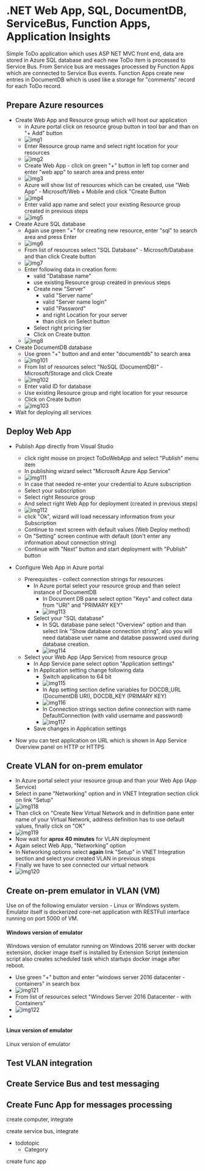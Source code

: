 # .NET Web App, SQL, DocumentDB, ServiceBus, Function Apps, Application Insights

Simple ToDo application which uses ASP NET MVC front end, data are stored in Azure SQL database and each new ToDo item is processed to Service Bus. From Service bus are messages processed by Function Apps which are connected to Service Bus events. Function Apps create new entries in DocumentDB which is used like a storage for "comments" record for each ToDo record.  

## Prepare Azure resources

- Create Web App and Resource group which will host our application
    - in Azure portal click on resource group button in tool bar and than on "+ Add" button
    - ![img1](img/img1.PNG)
    - Enter Resource group name and select right location for your resources
    - ![img2](img/img2.PNG)
    - Create Web App - click on green "+" button in left top corner and enter "web app" to search area and press enter
    - ![img3](img/img3.PNG)
    - Azure will show list of resources which can be created, use "Web App" - Microsoft/Web + Mobile and click "Create Button
    - ![img4](img/img4.PNG)
    - Enter valid app name and select your existing Resource group created in previous steps
    - ![img5](img/img5.PNG)
- Create Azure SQL database
    - Again use green "+" for creating new resource, enter "sql" to search area and press Enter
    - ![img6](img/img6.PNG)
    - From list of resources select "SQL Database" - Microsoft/Database and than click Create button
    - ![img7](img/img7.PNG)
    - Enter following data in creation form:
        - valid "Database name"
        - use existing Resource group created in previous steps
        - Create new "Server"
            - valid "Server name"
            - valid "Server name login"
            - valid "Password"
            - and right Location for your server
            - than click on Select button
        - Select right pricing tier
        - Click on Create button 
    - ![img8](img/img8.PNG)
- Create DocumentDB database
    - Use green "+" button and and enter "documentdb" to search area
    - ![img101](img/img101.PNG)
    - From list of resources select "NoSQL (DocumentDB)" - Microsoft/Storage and click Create
    - ![img102](img/img102.PNG)
    - Enter valid ID for database
    - Use existing Resource group and right location for your resource
    - Click on Create button
    - ![img103](img/img103.PNG)
- Wait for deploying all services

## Deploy Web App

- Publish App directly from Visual Studio
    - click right mouse on project ToDoWebApp and select "Publish" menu item
    - In publishing wizard select "Microsoft Azure App Service"
    - ![img111](img/img111.PNG)
    - In case that needed re-enter your credential to Azure subscription
    - Select your subscription 
    - Select right Resource group
    - And select right Web App for deployment (created in previous steps)
    - ![img112](img/img112.PNG)
    - click "Ok", wizard will load necessary information from your Subscription
    - Continue to next screen with default values (Web Deploy method)
    - On "Setting" screen continue with default (don't enter any information about connection string)
    - Continue with "Next" button and start deployment with "Publish" button

- Configure Web App in Azure portal 
    - Prerequisites - collect connection strings for resources
        - In Azure portal select your resource group and than select instance of DocumentDB
            - In Document DB pane select option "Keys" and collect data from "URI" and "PRIMARY KEY"
            - ![img113](img/img113.PNG)          
        - Select your "SQL database"
            - In SQL database pane select "Overview" option and than select link "Show database connection string", also you will need database user name and databse password used during database creation.
            - ![img114](img/img114.PNG)
    - Select your Web App (App Service) from resource group
        - In App Service pane select option "Application settings"
        - In Application setting change following data
            - Switch application to 64 bit
            - ![img115](img/img115.PNG)
            - In App setting section define variables for DOCDB_URL (DocumentDB URI), DOCDB_KEY (PRIMARY KEY)
            - ![img116](img/img116.PNG)
            - In Connection strings section define connection with name DefaultConnection (with valid username and password)
            - ![img117](img/img117.PNG)
        - Save changes in Application settings
- Now you can test application on URL which is shown in App Service Overview panel on HTTP or HTTPS

## Create VLAN for on-prem emulator

- In Azure portal select your resource group and than your Web App (App Service)
- Select in pane "Networking" option and in VNET Integration section click on link "Setup"
- ![img118](img/img118.PNG)
- Than click on "Create New Virtual Network and in definition pane enter name of your Virtual Network,  address definition has to use default values, finally click on "OK"
- ![img119](img/img119.PNG)
- Now wait for **aprox 40 minutes** for VLAN deployment
- Again select Web App, "Networking" option
- In Networking options select **again** link "Setup" in VNET Integration section and select your created VLAN in previous steps
- Finally we have to see connected our virtual network
- ![img120](img/img120.PNG)

## Create on-prem emulator in VLAN (VM)

Use on of the following emulator version - Linux or Windows system. Emulator itself is dockerized core-net application with RESTFull interface running on port 5000 of VM.

#### Windows version of emulator
Windows version of emulator running on Windows 2016 server with docker extension, docker image itself is installed by Extension Script (extension script also creates scheduled task which startups docker image after reboot.
- Use green "+" button and enter "windows server 2016 datacenter - containers" in search box
- ![img121](img/img121.PNG)
- From list of resources select "Windows Server 2016 Datacenter - with Containers"
- ![img122](img/img122.PNG)
- 

#### Linux version of emulator
Linux version of emulator

## Test VLAN integration

## Create Service Bus and test messaging

## Create Func App for messages processing

create computer, integrate

create service bus, integrate
- todotopic
    - Category

create func app
 


